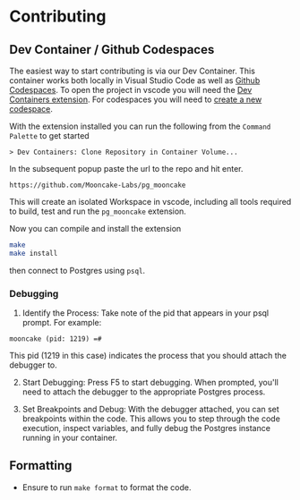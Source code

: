 # Contributing

## Dev Container / Github Codespaces
The easiest way to start contributing is via our Dev Container. This container works both locally in Visual Studio Code as well as [Github Codespaces](https://github.com/features/codespaces). To open the project in vscode you will need the [Dev Containers extension](https://marketplace.visualstudio.com/items?itemName=ms-vscode-remote.remote-containers). For codespaces you will need to [create a new codespace](https://codespace.new/Mooncake-Labs/pg_mooncake).

With the extension installed you can run the following from the `Command Palette` to get started
```
> Dev Containers: Clone Repository in Container Volume...
```

In the subsequent popup paste the url to the repo and hit enter.
```
https://github.com/Mooncake-Labs/pg_mooncake
```

This will create an isolated Workspace in vscode, including all tools required to build, test and run the `pg_mooncake` extension.

Now you can compile and install the extension
```bash
make
make install
```
then connect to Postgres using `psql`.

### Debugging
1. Identify the Process: Take note of the pid that appears in your psql prompt. For example:
```
mooncake (pid: 1219) =#
```
This pid (1219 in this case) indicates the process that you should attach the debugger to.

2. Start Debugging: Press F5 to start debugging. When prompted, you'll need to attach the debugger to the appropriate Postgres process.

3. Set Breakpoints and Debug: With the debugger attached, you can set breakpoints within the code. This allows you to step through the code execution, inspect variables, and fully debug the Postgres instance running in your container.

## Formatting
* Ensure to run `make format` to format the code.
